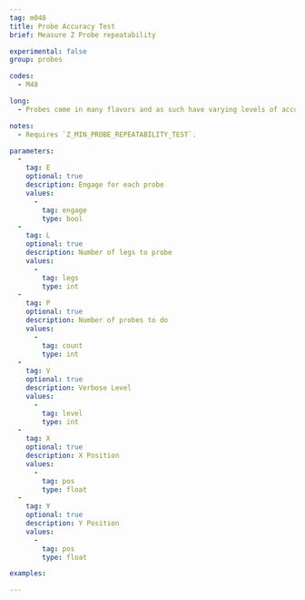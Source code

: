 ```yaml
---
tag: m048
title: Probe Accuracy Test
brief: Measure Z Probe repeatability

experimental: false
group: probes

codes:
  - M48

long:
  - Probes come in many flavors and as such have varying levels of accuracy, reliability, and repeatability, depending on several factors. This command tests the probe for accuracy and produces a standard deviation based on two or more probes of the same XY position.

notes:
  - Requires `Z_MIN_PROBE_REPEATABILITY_TEST`.

parameters:
  -
    tag: E
    optional: true
    description: Engage for each probe
    values:
      -
        tag: engage
        type: bool
  -
    tag: L
    optional: true
    description: Number of legs to probe
    values:
      -
        tag: legs
        type: int
  -
    tag: P
    optional: true
    description: Number of probes to do
    values:
      -
        tag: count
        type: int
  -
    tag: V
    optional: true
    description: Verbose Level
    values:
      -
        tag: level
        type: int
  -
    tag: X
    optional: true
    description: X Position
    values:
      -
        tag: pos
        type: float
  -
    tag: Y
    optional: true
    description: Y Position
    values:
      -
        tag: pos
        type: float

examples:

---
```


